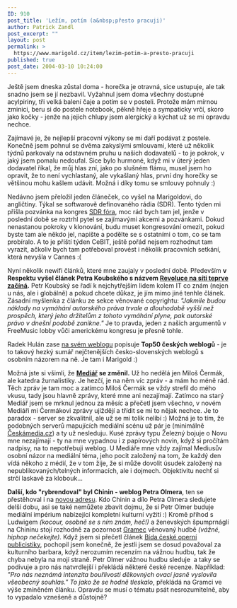 ```yaml
---
ID: 910
post_title: 'Ležím, potím (a&nbsp;přesto pracuji)'
author: Patrick Zandl
post_excerpt: ""
layout: post
permalink: >
  https://www.marigold.cz/item/lezim-potim-a-presto-pracuji
published: true
post_date: 2004-03-10 10:24:00
---
```

<P>Ještě jsem dneska zůstal doma - horečka je otravná, sice ustupuje, ale tak snadno jsem se jí nezbavil. Vyžahnul jsem doma všechny dostupné acylpiriny, tři velká balení čaje a potím se v posteli. Protože mám mírnou zminici, beru si do postele notebook, pěkně hřeje a sympaticky vrčí, skoro jako kočky - jenže na jejich chlupy jsem alergický a kýchat už se mi opravdu nechce. </P>
<P>Zajímavé je, že nejlepší pracovní výkony se mi daří podávat z postele. Konečně jsem pohnul se dvěma zakyslými smlouvami, které už několik týdnů parkovaly na odstavném pruhu u našich&#160;dodavatelů - to je pokrok, v jaký jsem pomalu nedoufal. Sice bylo hurmoné, když mi v úterý jeden dodavatel říkal, že můj hlas zní, jako po slušném flámu, musel jsem ho opravit, že to není vychlastaný, ale vykašlaný hlas, první dny horečky se většinou mohu kašlem udávit. Možná i díky tomu se smlouvy pohnuly :)&#160;</P>
<P>Nedávno jsem přeložil jeden článeček, co vyšel na Marigoldovi, do angličtiny. Týkal se softwarově definovaného rádia (SDR). Tento týden mi přišla pozvánka na kongres <A href="http://www.sdrforum.org/" target=_blank>SDR fóra</A>, moc rád bych tam jel, jenže v poslední době se roztrhl pytel se zajímavými akcemi a pozvánkami. Dokud nenastanou pokroky v klonování, budu muset kongresování omezit, pokud byste tam ale někdo jel, napište a podělte se s ostatními o tom, co se tam probíralo. A to je příští týden CeBIT, ještě pořád nejsem rozhodnut tam vyrazit, ačkoliv bych tam potřeboval provést i několik pracovních setkání, která nevyšla v Cannes :(</P>
<P>Nyní několik newifi&#160;článků, které mne zaujaly v poslední době. Především <STRONG>v Respektu vyšel článek Petra Koubského s názvem </STRONG><A href="http://respekt.inway.cz/clanek_detail.php?sel_id=468&amp;rocnik=2004&amp;cislo=11" target=_blank><STRONG>Revoluce na síti teprve začíná</STRONG></A><STRONG>.</STRONG> Petr Koubský se řadí k nejchytřejším lidem kolem IT co znám (nejen u nás, ale i globálně)&#160;a pokud chcete důkaz, je jím mimo jiné tenhle článek. Zásadní myšlenka z článku ze sekce věnované copyrightu: <EM>"Jakmile budou náklady na vymáhání autorského práva trvale a dlouhodobě vyšší než prospěch, který jeho držitelům z tohoto vymáhání plyne, pak autorské právo v dnešní podobě zanikne."</EM> Je to pravda, jeden z našich argumentů v FreeMusic lobby vůči americkému kongresu je přesně tohle. </P>
<P>Radek Hulán zase <A href="http://hulan.info/blog/index.php?itemid=110" target=_blank>na svém weblogu</A> popisuje <STRONG>Top50 českých weblogů</STRONG> - je to takový hezký sumář nejčtenějších česko-slovenských&#160;weblogů s osobním názorem na ně. Je tam i Marigold :)</P>
<P>Možná jste si všimli, že <A href="http://www.mediar.cz/" target=_blank><STRONG>Mediář</STRONG></A><STRONG> se změnil.</STRONG> Už ho nedělá jen Miloš Čermák, ale katedra žurnalistiky. Je hezčí, je na něm víc zpráv - a mám ho méně rád. Těch zpráv je tam moc a zatímco Miloš Čermák se vždy strefil do mého vkusu, tady jsou hlavně zprávy, které mne ani nezajímají. Zatímco na starý Mediář jsem se mrknul jednou za měsíc a přečetl jsem všechno, v novém Mediáři mi Čermákovi zprávy ujíždějí a třídit se mi to nějak nechce. Je to paradox - server se zkvalitnil, ale už se mi tolik nelíbí :) Možná je to tím, že podobných serverů mapujících mediální scénu už pár je (minimálně <A href="http://www.ceskamedia.cz/" target=_blank>Českámedia.cz</A>) a ty už nesleduju. Kusé zprávy typu Železný bojuje o Novu mne nezajímají - ty na mne vypadnou i z papírových novin, když si pročítám nadpisy, na to nepotřebuji weblog. U Mediáře mne vždy zajímal Mediusův osobní názor na mediální téma, jeho pocit založený na tom, že každý den vídá někoho z médií, že v tom žije, že si může dovolit úsudek založený na nepublikovaných/telných informacích, ale i dojmech. Objektivitu nechť si strčí laskavě za klobouk...</P>
<P><STRONG>Další, kdo "rybrendoval" byl Chinin - weblog Petra Olmera</STRONG>, ten se přestěhoval i na <A href="http://petr.olmer.cz/chinin/" target=_blank>novou adresu</A>. Kdo Chinin a dílo Petra Olmera&#160;sledujete delší dobu, asi se také nemůžete zbavit dojmu, že si Petr Olmer buduje mediální impérium nabízející kompletní kulturní vyžití :) Kromě příhod s Ludwigem <EM>(kocour, osobně se s ním znám, heč!) </EM>a ženevských špumprnáglí na Chininu stojí rozhodně za pozornost <A href="http://petr.olmer.cz/gramec/" target=_blank>Gramec</A> věnovaný hudbě <EM>(vážné, hiphop nečekejte). </EM>Když jsem si přečetl článek <A href="http://petr.olmer.cz/gramec/28388_item.php" target=_blank>Bída české operní publicistiky</A>, pochopil jsem konečně, že jestli jsem se dosud považoval za kulturního barbara, když nerozumím recenzím na vážnou hudbu, tak že chyba nebyla na mojí straně. Petr Olmer vážnou hudbu sleduje&#160; a taky se podivuje a pro nás natvrdlejší i překládá některé české recenze. Například: <EM>"Pro nás neznámá intenzita bouřlivosti děkovných ovací jasně vyslovila všeobecný souhlas." To jako že se hodně tleskalo</EM>, překládá na Gramci ve výše zmíněném článku.&#160;Opravdu se musí o tématu psát nesrozumitelně, aby to vypadalo vznešeně a důstojně? </P>